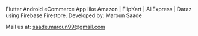 


Flutter Android  eCommerce App like Amazon | FlipKart | AliExpress | Daraz using Firebase Firestore.
Developed by: Maroun Saade

Mail us at: saade.maroun99@gmail.com
